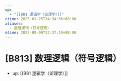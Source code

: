 ```yaml
---
up:
  - "[[B81 逻辑学（论理学）]]"
ctime: 2025-01-25T14:34:36+08:00
aliases:
  - 数理逻辑（符号逻辑）
mtime: 2025-09-09T12:37:19+08:00
---
```


# [B813] 数理逻辑（符号逻辑）

- up: [[B81 逻辑学（论理学）]]
